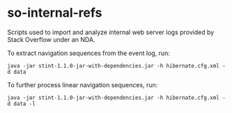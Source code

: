 # so-internal-refs
Scripts used to import and analyze internal web server logs provided by Stack Overflow under an NDA.

To extract navigation sequences from the event log, run:

    java -jar stint-1.1.0-jar-with-dependencies.jar -h hibernate.cfg.xml -d data
    
To further process linear navigation sequences, run:

    java -jar stint-1.1.0-jar-with-dependencies.jar -h hibernate.cfg.xml -d data -l
